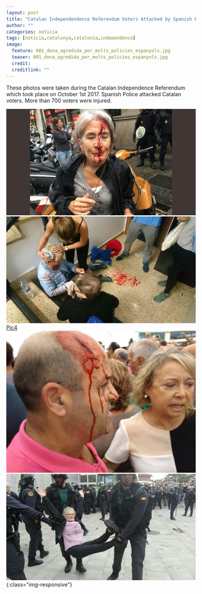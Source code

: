 ```yaml
---
layout: post
title: "Catalan Independendence Referendum Voters Attacked by Spanish Police (Photos)"
author: ""
categories: noticia
tags: [noticia,catalunya,catalonia,independence]
image:
  feature: 001_dona_agredida_per_molts_policies_espanyols.jpg  
  teaser: 001_dona_agredida_per_molts_policies_espanyols.jpg
  credit:  
  creditlink: ""
---
```


These photos were taken during the Catalan Independence Referendum which
took place on October 1st 2017.
Spanish Police attacked Catalan voters. More than 700 voters were injured.

![Pic2](/assets/img/002_dona_gran_amb_sang_al_llarg_de_la_cara.jpg)
<br>
![Pic3](/assets/img/003_dona_gran_sent_curada.jpg)
<br>
[Pic4](/assets/img/004_home_sang_cap_pit_i_panxa.jpg)
<br>
![Pic](/assets/img/005_home_trau_al_cap.jpg)
<br>
![Pic6](/assets/img/006_senyora_gran_portada_de_mala_manera_per_polis_espanyols.jpg){:class="img-responsive"}


